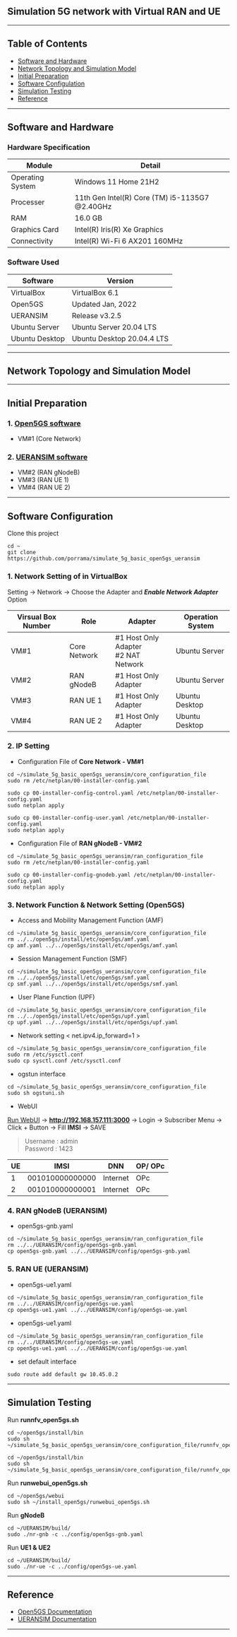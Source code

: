 ## Simulation 5G network with Virtual RAN and UE

---

## Table of Contents
- [Software and Hardware](#id-specification)
- [Network Topology and Simulation Model](#id-overview)
- [Initial Preparation](#id-init)
- [Software Configulation](#id-configure)
- [Simulation Testing](#id-testing)
- [Reference](#id-reference)

---

<div id='id-specification'/>

## Software and Hardware

### Hardware Specification
| Module           | Detail                                         |
| -----------      | -----------                                    |
| Operating System | Windows 11 Home 21H2                           |
| Processer        | 11th Gen Intel(R) Core (TM) i5-1135G7 @2.40GHz |
| RAM              | 16.0 GB                                        |
| Graphics Card    | Intel(R) Iris(R) Xe Graphics                   |
| Connectivity     | Intel(R) Wi-Fi 6 AX201 160MHz                  |

### Software Used
| Software        | Version                     |
| -----------     | -----------                 |
| VirtualBox      | VirtualBox 6.1              |
| Open5GS         | Updated Jan, 2022           |
| UERANSIM        | Release v3.2.5              |
| Ubuntu Server   | Ubuntu Server 20.04 LTS     |
| Ubuntu Desktop  | Ubuntu Desktop 20.04.4 LTS  |

---

<div id='id-overview'/>

## Network Topology and Simulation Model

---

<div id='id-init'/>

## Initial Preparation

### 1. [Open5GS software](https://github.com/porrama/install_open5gs) 
- VM#1 (Core Network)

### 2. [UERANSIM software](https://github.com/porrama/install_ueransim) 
- VM#2 (RAN gNodeB)
- VM#3 (RAN UE 1)
- VM#4 (RAN UE 2)

---

<div id='id-configure'/>

## Software Configuration

Clone this project
~~~
cd ~
git clone https://github.com/porrama/simulate_5g_basic_open5gs_ueransim
~~~

### 1. Network Setting of in VirtualBox

Setting -> Network -> Choose the Adapter and ***Enable Network Adapter*** Option

| Virsual Box Number | Role             | Adapter                                   | Operation System  |
| -----------        | -----------      | -----------                               | -----------       |
| VM#1               | Core Network     | #1 Host Only Adapter <br> #2 NAT Network  | Ubuntu Server     |
| VM#2               | RAN gNodeB       | #1 Host Only Adapter                      | Ubuntu Server     |
| VM#3               | RAN UE 1         | #1 Host Only Adapter                      | Ubuntu Desktop    |
| VM#4               | RAN UE 2         | #1 Host Only Adapter                      | Ubuntu Desktop    |

### 2. IP Setting

- Configuration File of **Core Network - VM#1**
~~~
cd ~/simulate_5g_basic_open5gs_ueransim/core_configuration_file
sudo rm /etc/netplan/00-installer-config.yaml
~~~
~~~
sudo cp 00-installer-config-control.yaml /etc/netplan/00-installer-config.yaml
sudo netplan apply
~~~
~~~
sudo cp 00-installer-config-user.yaml /etc/netplan/00-installer-config.yaml
sudo netplan apply
~~~

- Configuration File of **RAN gNodeB - VM#2** 
~~~
cd ~/simulate_5g_basic_open5gs_ueransim/ran_configuration_file
sudo rm /etc/netplan/00-installer-config.yaml
~~~
~~~
sudo cp 00-installer-config-gnodeb.yaml /etc/netplan/00-installer-config.yaml
sudo netplan apply
~~~

### 3. Network Function & Network Setting (Open5GS)

- Access and Mobility Management Function (AMF)
~~~
cd ~/simulate_5g_basic_open5gs_ueransim/core_configuration_file
rm ../../open5gs/install/etc/open5gs/amf.yaml
cp amf.yaml ../../open5gs/install/etc/open5gs/amf.yaml
~~~

-  Session Management Function (SMF)
~~~
cd ~/simulate_5g_basic_open5gs_ueransim/core_configuration_file
rm ../../open5gs/install/etc/open5gs/smf.yaml
cp smf.yaml ../../open5gs/install/etc/open5gs/smf.yaml
~~~

- User Plane Function (UPF)
~~~
cd ~/simulate_5g_basic_open5gs_ueransim/core_configuration_file
rm ../../open5gs/install/etc/open5gs/upf.yaml
cp upf.yaml ../../open5gs/install/etc/open5gs/upf.yaml
~~~

- Network setting < net.ipv4.ip_forward=1 >
~~~
cd ~/simulate_5g_basic_open5gs_ueransim/core_configuration_file
sudo rm /etc/sysctl.conf
sudo cp sysctl.conf /etc/sysctl.conf
~~~

- ogstun interface
~~~
cd ~/simulate_5g_basic_open5gs_ueransim/core_configuration_file
sudo sh ogstuni.sh
~~~


- WebUI

[Run WebUI](#id-webui) -> **http://192.168.157.111:3000** -> Login -> Subscriber Menu -> Click + Button -> Fill **IMSI** -> SAVE 

> Username : admin <br>
> Password : 1423

| UE              | IMSI                | DNN                | OP/ OPc            |
| -----------     | -----------         | -----------        | -----------        |
| 1               | 001010000000000     | Internet           | OPc                | 
| 2               | 001010000000001     | Internet           | OPc                |


### 4. RAN gNodeB (UERANSIM)

- open5gs-gnb.yaml
~~~
cd ~/simulate_5g_basic_open5gs_ueransim/ran_configuration_file
rm ../../UERANSIM/config/open5gs-gnb.yaml
cp open5gs-gnb.yaml ../../UERANSIM/config/open5gs-gnb.yaml
~~~

### 5. RAN UE (UERANSIM)

- open5gs-ue1.yaml
~~~
cd ~/simulate_5g_basic_open5gs_ueransim/ran_configuration_file
rm ../../UERANSIM/config/open5gs-ue.yaml
cp open5gs-ue1.yaml ../../UERANSIM/config/open5gs-ue.yaml
~~~

- open5gs-ue1.yaml
~~~
cd ~/simulate_5g_basic_open5gs_ueransim/ran_configuration_file
rm ../../UERANSIM/config/open5gs-ue.yaml
cp open5gs-ue1.yaml ../../UERANSIM/config/open5gs-ue.yaml
~~~

- set default interface
~~~
sudo route add default gw 10.45.0.2
~~~

---

<div id='id-testing'/>

## Simulation Testing

Run **runnfv_open5gs.sh**
~~~
cd ~/open5gs/install/bin
sudo sh ~/simulate_5g_basic_open5gs_ueransim/core_configuration_file/runnfv_open5gs_control.sh
~~~ 
~~~
cd ~/open5gs/install/bin
sudo sh ~/simulate_5g_basic_open5gs_ueransim/core_configuration_file/runnfv_open5gs_user.sh
~~~ 

<div id='id-webui'/>

Run **runwebui_open5gs.sh** 
~~~
cd ~/open5gs/webui
sudo sh ~/install_open5gs/runwebui_open5gs.sh
~~~


Run **gNodeB**
~~~
cd ~/UERANSIM/build/
sudo ./nr-gnb -c ../config/open5gs-gnb.yaml
~~~

Run **UE1 & UE2**
~~~
cd ~/UERANSIM/build/
sudo ./nr-ue -c ../config/open5gs-ue.yaml
~~~

---

<div id='id-reference'/>

## Reference
- [Open5GS Documentation](https://open5gs.org/open5gs/docs/guide/02-building-open5gs-from-sources/)
- [UERANSIM Documentation](https://github.com/aligungr/UERANSIM)


---
